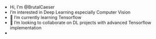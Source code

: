 - Hi, I’m @BrutalCaeser
- I’m interested in Deep Learning especially Computer Vision
- 🌱 I’m currently learning Tensorflow 
- 💞️ I’m looking to collaborate on DL projects with advanced Tensorflow implementation 
-

<!---
BrutalCaeser/BrutalCaeser is a ✨ special ✨ repository because its `README.md` (this file) appears on your GitHub profile.
You can click the Preview link to take a look at your changes.
--->
